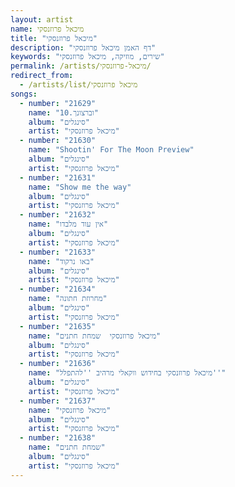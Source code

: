 ```yaml
---
layout: artist
name: מיכאל פרוזנסקי
title: "מיכאל פרוזנסקי"
description: "דף האמן מיכאל פרוזנסקי"
keywords: "שירים, מוזיקה, מיכאל פרוזנסקי"
permalink: /artists/מיכאל-פרוזנסקי/
redirect_from:
  - /artists/list/מיכאל פרוזנסקי
songs:
  - number: "21629"
    name: "10.וברצונך"
    album: "סינגלים"
    artist: "מיכאל פרוזנסקי"
  - number: "21630"
    name: "Shootin' For The Moon Preview"
    album: "סינגלים"
    artist: "מיכאל פרוזנסקי"
  - number: "21631"
    name: "Show me the way"
    album: "סינגלים"
    artist: "מיכאל פרוזנסקי"
  - number: "21632"
    name: "אין עוד מלבדו"
    album: "סינגלים"
    artist: "מיכאל פרוזנסקי"
  - number: "21633"
    name: "באו נרקוד"
    album: "סינגלים"
    artist: "מיכאל פרוזנסקי"
  - number: "21634"
    name: "מחרוזת חתונה"
    album: "סינגלים"
    artist: "מיכאל פרוזנסקי"
  - number: "21635"
    name: "מיכאל פרוזנסקי  שמחת חתנים"
    album: "סינגלים"
    artist: "מיכאל פרוזנסקי"
  - number: "21636"
    name: "מיכאל פרוזנסקי בחידוש ווקאלי מרהיב ''להתפלל''"
    album: "סינגלים"
    artist: "מיכאל פרוזנסקי"
  - number: "21637"
    name: "מיכאל פרוזנסקי"
    album: "סינגלים"
    artist: "מיכאל פרוזנסקי"
  - number: "21638"
    name: "שמחת חתנים"
    album: "סינגלים"
    artist: "מיכאל פרוזנסקי"
---
```

